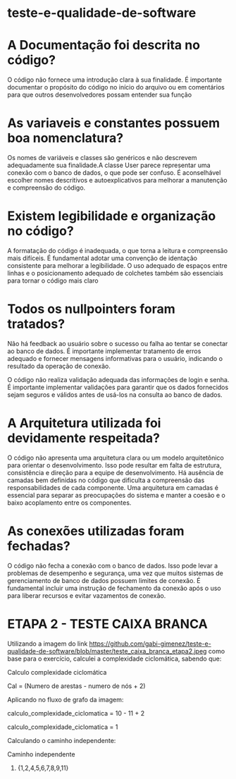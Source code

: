 # teste-e-qualidade-de-software

# A Documentação foi descrita no código?

O código não fornece uma introdução clara à sua finalidade. 
É importante documentar o propósito do código no início do arquivo
ou em comentários para que outros desenvolvedores possam entender sua função

# As variaveis e constantes possuem boa nomenclatura?
Os nomes de variáveis e classes são genéricos e não descrevem adequadamente 
sua finalidade.A classe User parece representar uma conexão com o banco de dados,
o que pode ser confuso. É aconselhável escolher nomes descritivos e autoexplicativos
para melhorar a manutenção e compreensão do código.

# Existem legibilidade e organização no código?

A formatação do código é inadequada, o que torna a leitura e compreensão mais difíceis.
É fundamental adotar uma convenção de identação consistente para melhorar a legibilidade.
O uso adequado de espaços entre linhas e o posicionamento adequado de colchetes também são 
essenciais para tornar o código mais claro

# Todos os nullpointers foram tratados?

Não há feedback ao usuário sobre o sucesso ou falha ao tentar se conectar ao banco de dados. 
É importante implementar tratamento de erros adequado e fornecer mensagens informativas 
para o usuário, indicando o resultado da operação de conexão.

O código não realiza validação adequada das informações de login e senha. É importante
implementar validações para garantir que os dados fornecidos sejam seguros e válidos 
antes de usá-los na consulta ao banco de dados.

# A Arquitetura utilizada foi devidamente respeitada?

O código não apresenta uma arquitetura clara ou um modelo arquitetônico para orientar o desenvolvimento. Isso pode resultar em falta de estrutura, consistência e direção para a equipe de desenvolvimento. Há ausência de camadas bem definidas no código que dificulta a compreensão das responsabilidades de cada componente. Uma arquitetura em camadas é essencial para separar as preocupações do sistema e manter a coesão e o baixo acoplamento entre os componentes.

# As conexões utilizadas foram fechadas?

O código não fecha a conexão com o banco de dados. Isso pode levar a problemas
de desempenho e segurança, uma vez que muitos sistemas de gerenciamento de banco 
de dados possuem limites de conexão. É fundamental incluir uma instrução de
fechamento da conexão após o uso para liberar recursos e evitar vazamentos de conexão.


# ETAPA 2 - TESTE CAIXA BRANCA

Utilizando a imagem do link https://github.com/gabi-gimenez/teste-e-qualidade-de-software/blob/master/teste_caixa_branca_etapa2.jpeg  como base para o exercício, calculei a complexidade ciclomática, sabendo que:

Calculo complexidade ciclomática

Cal = (Numero de arestas - numero de nós + 2)

Aplicando no fluxo de grafo da imagem:

calculo_complexidade_ciclomatica = 10 - 11 + 2 

calculo_complexidade_ciclomatica = 1

Calculando o caminho independente:

Caminho independente 

1. {1,2,4,5,6,7,8,9,11}

